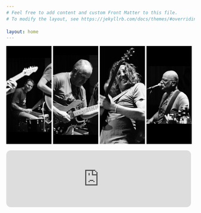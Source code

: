 ```yaml
---
# Feel free to add content and custom Front Matter to this file.
# To modify the layout, see https://jekyllrb.com/docs/themes/#overriding-theme-defaults

layout: home
---
```


<p float="left">
  <img src="images/derrick.jpeg" width="24%" />
  <img src="images/jaap.jpeg" width="24%" />
  <img src="images/edo.jpeg" width="24%" />
  <img src="images/joost.jpeg" width="24%" />
</p>  

<p float="left">
<iframe style="border-radius:12px" src="https://open.spotify.com/embed/artist/5cyFdTRpQ5A4XsQZfAZ46w?utm_source=generator&theme=0" width="98%" height="152" frameBorder="0" allowfullscreen="" allow="autoplay; clipboard-write; encrypted-media; fullscreen; picture-in-picture" loading="lazy"></iframe>
</p>  

 